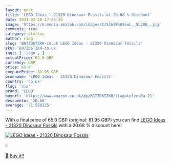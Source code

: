 ```yaml
---
layout: post
title: 'LEGO Ideas - 21320 Dinosaur Fossils at 20.68 % discount'
date: 2021-02-10 17:53:39
image: 'https://m.media-amazon.com/images/I/51AiWhU5swL._SL200_.jpg'
comments: true
category: ofertas
author: ring
slug: 'B07ZD6TZKH-co.uk LEGO Ideas - 21320 Dinosaur Fossils'
sku: 'B07ZD6TZKH-co.uk'
tags: [ 'lego', ]
actualPrice: 65.0 GBP
currency: GBP
price: 65.0
comparePrice: 81.95 GBP
prodname: 'LEGO Ideas - 21320 Dinosaur Fossils'
country: 'co.uk'
flag: '🇬🇧'
brand: 'LEGO'
buyurl: 'https://www.amazon.co.uk/dp/B07ZD6TZKH/?tag=tolees0a-21'
descuento: '20.68'
average: '71.560125'
---
```


With a final price of 65.0 GBP (original: 81.95 GBP) you can find [LEGO Ideas - 21320 Dinosaur Fossils](https://www.amazon.co.uk/dp/B07ZD6TZKH/?tag=tolees0a-21) with a  20.68 % discount here:

[![LEGO Ideas - 21320 Dinosaur Fossils](https://m.media-amazon.com/images/I/51AiWhU5swL._SL200_.jpg)](https://www.amazon.co.uk/dp/B07ZD6TZKH/?tag=tolees0a-21)

ℹ️:


[🛒 Buy it!!](https://www.amazon.co.uk/dp/B07ZD6TZKH/?tag=tolees0a-21)

